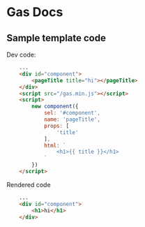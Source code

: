 # Gas Docs

## Sample template code

Dev code:

```html
    ...
    <div id="component">
        <pageTitle title="hi"></pageTitle>
    </div>
    <script src="/gas.min.js"></script>
    <script>
        new component({
            sel: '#component',
            name: 'pageTitle',
            props: [
                'title'
            ],
            html: `
                <h1>{{ title }}</h1>
            `
        })
    </script>
```

Rendered code

```html
    ...
    <div id="component">
        <h1>hi</h1>
    </div>
```
